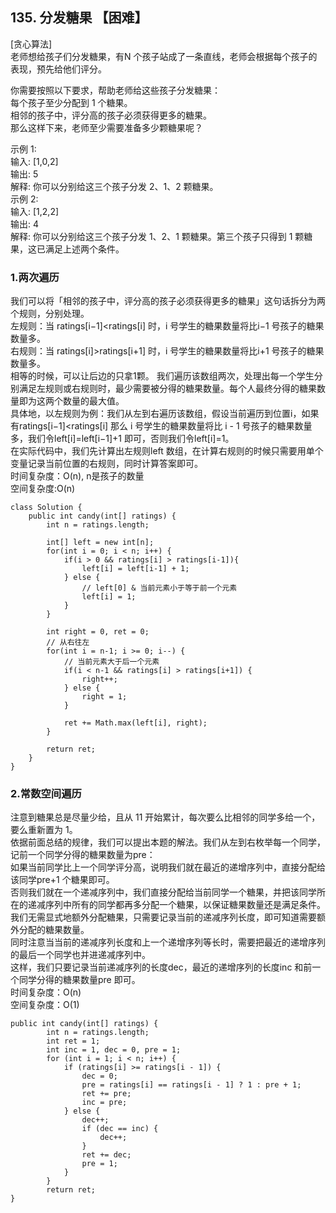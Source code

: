 ## 135. 分发糖果 【困难】     
[贪心算法]         
老师想给孩子们分发糖果，有N 个孩子站成了一条直线，老师会根据每个孩子的表现，预先给他们评分。    

你需要按照以下要求，帮助老师给这些孩子分发糖果：    
每个孩子至少分配到 1 个糖果。     
相邻的孩子中，评分高的孩子必须获得更多的糖果。   
那么这样下来，老师至少需要准备多少颗糖果呢？    

示例 1:    
输入: [1,0,2]    
输出: 5   
解释: 你可以分别给这三个孩子分发 2、1、2 颗糖果。    
示例 2:    
输入: [1,2,2]    
输出: 4     
解释: 你可以分别给这三个孩子分发 1、2、1 颗糖果。第三个孩子只得到 1 颗糖果，这已满足上述两个条件。        

### 1.两次遍历   
我们可以将「相邻的孩子中，评分高的孩子必须获得更多的糖果」这句话拆分为两个规则，分别处理。    
左规则：当 ratings[i−1]<ratings[i] 时，i 号学生的糖果数量将比i−1 号孩子的糖果数量多。     
右规则：当 ratings[i]>ratings[i+1] 时，i 号学生的糖果数量将比i+1 号孩子的糖果数量多。     
相等的时候，可以让后边的只拿1颗。
我们遍历该数组两次，处理出每一个学生分别满足左规则或右规则时，最少需要被分得的糖果数量。每个人最终分得的糖果数量即为这两个数量的最大值。        
具体地，以左规则为例：我们从左到右遍历该数组，假设当前遍历到位置i，如果有ratings[i−1]<ratings[i] 那么 i 号学生的糖果数量将比 i - 1 号孩子的糖果数量多，我们令left[i]=left[i−1]+1 即可，否则我们令left[i]=1。        
在实际代码中，我们先计算出左规则left 数组，在计算右规则的时候只需要用单个变量记录当前位置的右规则，同时计算答案即可。    
时间复杂度：O(n), n是孩子的数量   
空间复杂度:O(n)    
```
class Solution {
    public int candy(int[] ratings) {
        int n = ratings.length;

        int[] left = new int[n];
        for(int i = 0; i < n; i++) {
            if(i > 0 && ratings[i] > ratings[i-1]){
                left[i] = left[i-1] + 1;
            } else {
                // left[0] & 当前元素小于等于前一个元素
                left[i] = 1;
            }
        }

        int right = 0, ret = 0;
        // 从右往左
        for(int i = n-1; i >= 0; i--) {
            // 当前元素大于后一个元素
            if(i < n-1 && ratings[i] > ratings[i+1]) {
                right++;
            } else {
                right = 1;
            }

            ret += Math.max(left[i], right);
        }

        return ret;
    }
}
```

### 2.常数空间遍历      
注意到糖果总是尽量少给，且从 11 开始累计，每次要么比相邻的同学多给一个，要么重新置为 1。      
依据前面总结的规律，我们可以提出本题的解法。我们从左到右枚举每一个同学，记前一个同学分得的糖果数量为pre：    
如果当前同学比上一个同学评分高，说明我们就在最近的递增序列中，直接分配给该同学pre+1 个糖果即可。      
否则我们就在一个递减序列中，我们直接分配给当前同学一个糖果，并把该同学所在的递减序列中所有的同学都再多分配一个糖果，以保证糖果数量还是满足条件。    
我们无需显式地额外分配糖果，只需要记录当前的递减序列长度，即可知道需要额外分配的糖果数量。       
同时注意当当前的递减序列长度和上一个递增序列等长时，需要把最近的递增序列的最后一个同学也并进递减序列中。     
这样，我们只要记录当前递减序列的长度dec，最近的递增序列的长度inc 和前一个同学分得的糖果数量pre 即可。    
时间复杂度：O(n)     
空间复杂度：O(1)     
```
public int candy(int[] ratings) {
        int n = ratings.length;
        int ret = 1;
        int inc = 1, dec = 0, pre = 1;
        for (int i = 1; i < n; i++) {
            if (ratings[i] >= ratings[i - 1]) {
                dec = 0;
                pre = ratings[i] == ratings[i - 1] ? 1 : pre + 1;
                ret += pre;
                inc = pre;
            } else {
                dec++;
                if (dec == inc) {
                    dec++;
                }
                ret += dec;
                pre = 1;
            }
        }
        return ret;
}
```























